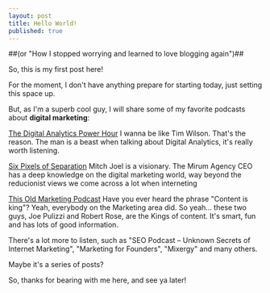 ```yaml
---
layout: post
title: Hello World!
published: true
---
```

##(or "How I stopped worrying and learned to love blogging again")##



So, this is my first post here!

For the moment, I don't have anything prepare for starting today, just setting this space up.

But, as I'm a superb cool guy, I will share some of my favorite podcasts about **digital marketing**:

[The Digital Analytics Power Hour](http://analyticsdemystified.com/blog/tim-wilson/)
I wanna be like Tim Wilson. That's the reason. The man is a beast when talking about Digital Analytics, it's really worth listening.

[Six Pixels of Separation](http://sixpixels.mirumagency.com/podcast/)
Mitch Joel is a visionary. The Mirum Agency CEO has a deep knowledge on the digital marketing world, way beyond the reducionist views we come across a lot when interneting

[This Old Marketing Podcast](http://contentmarketinginstitute.com/pnr-with-this-old-marketing-podcast/)
Have you ever heard the phrase "Content is king"? Yeah, everybody on the Marketing area did. So yeah... these two guys, Joe Pulizzi and Robert Rose, are the Kings of content. It's smart, fun and has lots of good information.

There's a lot more to listen, such as "SEO Podcast – Unknown Secrets of Internet Marketing", "Marketing for Founders", "Mixergy" and many others.

Maybe it's a series of posts?

So, thanks for bearing with me here, and see ya later!
